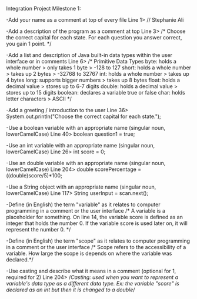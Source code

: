 Integration Project Milestone 1:

-Add your name as a comment at top of every file
Line 1>
// Stephanie Ali

-Add a description of the program as a comment at top
Line 3>
/* Choose the correct capital for each state. 
   For each question you answer correct, you gain 1 point. */
   
-Add a list and description of Java built-in data types within the user interface or in comments
Line 6>
/* Primitive Data Types
   byte: holds a whole number > only takes 1 byte > -128 to 127
   short: holds a whole number > takes up 2 bytes > -32768 to 32767
   int: holds a whole number > takes up 4 bytes
   long: supports bigger numbers > takes up 8 bytes 
   float: holds a decimal value > stores up to 6-7 digits
   double: holds a decimal value > stores up to 15 digits
   boolean: declares a variable true or false
   char: holds letter characters > ASCII */
   
-Add a greeting / introduction to the user
Line 36>
System.out.println("Choose the correct capital for each state.");

-Use a boolean variable with an appropriate name  (singular noun, lowerCamelCase)
Line 40>
boolean question1 = true;

-Use an int variable with an appropriate name (singular noun, lowerCamelCase)
Line 26>
int score = 0;

-Use an double variable with an appropriate name (singular noun, lowerCamelCase)
Line 204>
double scorePercentage = ((double)score/5)*100;

-Use a String object with an appropriate name (singular noun, lowerCamelCase)
Line 117>
String userInput = scan.next();

-Define (in English) the term "variable" as it relates to computer programming in a comment or the user interface
/* A variable is a placeholder for something. 
	On line 14, the variable score is defined as an integer that holds the number 0.
	If the variable score is used later on, it will represent the number 0. */
	
-Define (in English) the term "scope" as it relates to computer programming in a comment or the user interface
/* Scope refers to the accessibility of a variable. How large the scope is depends on where the variable was declared.*/

-Use casting and describe what it means in a comment (optional for 1, required for 2)
Line 204>
/*Casting: used when you want to represent a variable's data type as a different data type.
	 Ex: the variable "score" is declared as an int but then it is changed to a double*/
